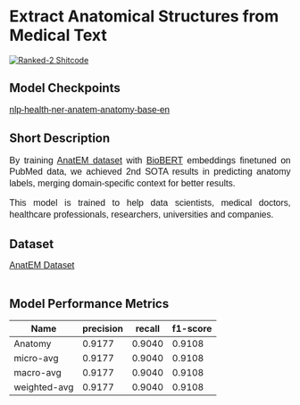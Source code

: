 # Extract Anatomical Structures from Medical Text
[![Ranked-2 Shitcode](https://img.shields.io/badge/Ranked_2-Named_Entity_Recognition_(NER)_on_Anatem-blue)](https://paperswithcode.com/sota/named-entity-recognition-on-anatem)

## Model Checkpoints
<p><span style="font-family: &quot;IBM Plex Sans&quot;, sans-serif; font-size: 16px;"><a href="https://huggingface.co/aimped/nlp-health-ner-anatem-anatomy-base-en">nlp-health-ner-anatem-anatomy-base-en</a></span></p>

## Short Description
<p style="text-align: justify; line-height: 1.3;"><span style="font-family: &quot;IBM Plex Sans&quot;, sans-serif; font-size: 16px;">By training <a href="https://github.com/cambridgeltl/MTL-Bioinformatics-2016/tree/master/data/AnatEM-IOB">AnatEM dataset</a> with <a href="https://github.com/dmis-lab/biobert">BioBERT</a> embeddings finetuned on PubMed data, we achieved 2nd SOTA results in predicting anatomy labels, merging domain-specific context for better results.</span></p>
<p style="text-align: justify; line-height: 1.3;"><span style="font-family: &quot;IBM Plex Sans&quot;, sans-serif; font-size: 16px;">This model is trained to help data scientists, medical doctors, healthcare professionals, researchers, universities and companies.</span></p>

## Dataset
<p><a href="https://github.com/cambridgeltl/MTL-Bioinformatics-2016/tree/master/data" style="font-size: 16px; font-family: &quot;IBM Plex Sans&quot;, sans-serif;">AnatEM Dataset</a><br><br></p>

## Model Performance Metrics
| Name         | precision | recall | f1-score |
|--------------|-----------|--------|----------|
| Anatomy      | 0.9177    | 0.9040 | 0.9108   |
| micro-avg    | 0.9177    | 0.9040 | 0.9108   |
| macro-avg    | 0.9177    | 0.9040 | 0.9108   |
| weighted-avg | 0.9177    | 0.9040 | 0.9108   |